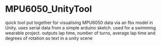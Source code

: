 # MPU6050_UnityTool
quick tool put together for visualising MPU6050 data via an fbx model in Unity. uses serial data from a simple arduino sketch. used for a swimming wearable project. outputs lap time, number of turns, average lap time and degrees of rotation as text in a unity scene
